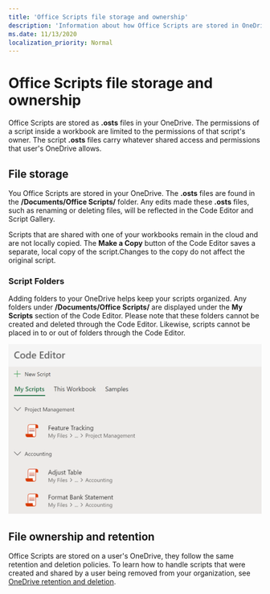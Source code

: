 ```yaml
---
title: 'Office Scripts file storage and ownership'
description: 'Information about how Office Scripts are stored in OneDrive and transferred between owners.'
ms.date: 11/13/2020
localization_priority: Normal
---
```


# Office Scripts file storage and ownership

Office Scripts are stored as **.osts** files in your OneDrive. The permissions of a script inside a workbook are limited to the permissions of that script's owner. The script **.osts** files carry whatever shared access and permissions that user's OneDrive allows.

## File storage

You Office Scripts are stored in your OneDrive. The **.osts** files are found in the **/Documents/Office Scripts/** folder. Any edits made these **.osts** files, such as renaming or deleting files, will be reflected in the Code Editor and Script Gallery.

Scripts that are shared with one of your workbooks remain in the cloud and are not locally copied. The **Make a Copy** button of the Code Editor saves a separate, local copy of the script.Changes to the copy do not affect the original script.

### Script Folders

Adding folders to your OneDrive helps keep your scripts organized. Any folders under **/Documents/Office Scripts/** are displayed under the **My Scripts** section of the Code Editor. Please note that these folders cannot be created and deleted through the Code Editor. Likewise, scripts cannot be placed in to or out of folders through the Code Editor.

![Some scripts contained in folders, as displayed in the Code Editor task pane](../images/script-folders.png)

## File ownership and retention

Office Scripts are stored on a user's OneDrive, they follow the same retention and deletion policies. To learn how to handle scripts that were created and shared by a user being removed from your organization, see [OneDrive retention and deletion](/onedrive/retention-and-deletion).
